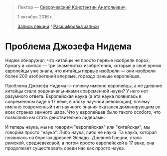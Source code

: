 > Лектор — [Скворчевский Константин Анатольевич](http://wikimipt.org/wiki/Скворчевский_Константин_Анатольевич)
>
> 1 октября 2016 г.
>
> [Запись лекции](https://drive.google.com/open?id=0B_ciiYZxHJLSekxFWUtvMi0zOUE) / [Расшифровка записи](https://github.com/noggatur/philosophy/blob/master/Lectures/Lecture_01_Transcript.md)


# Проблема Джозефа Нидема

Нидем обнаружил, что китайцы не просто первые изобрели порох, бумагу и компас — три знаменитых изобретения, которые в своё время европейцы уже знали, что китайцы первые изобрели — они изобрели более 200 изобретений впервые, гораздо раньше европейцев.

Проблема Джозефа Нидема — почему именно европейцы, а не древние китайцы стали родоначальниками современной науки? У него нет разумного ответа. Европейская наука (а эта наука появилась в современном виде в 17 веке, в эпоху научной революции), почему именно современный тип научного знания оказался доминирующим во всех странах земного шара. Что у европейцев было такого особого, что позволило им стать действительно лидерами.

И теперь наука, мы не говорим "европейская" или "китайская", мы говорим просто "наука". Либо наука, либо не наука. Та наука, которая появилась на берегах древней Эллады, Древней Греции, стала римской, средневековой, а потом просто европейской в 17 веке, она продолжает существовать среди нас как просто наука.